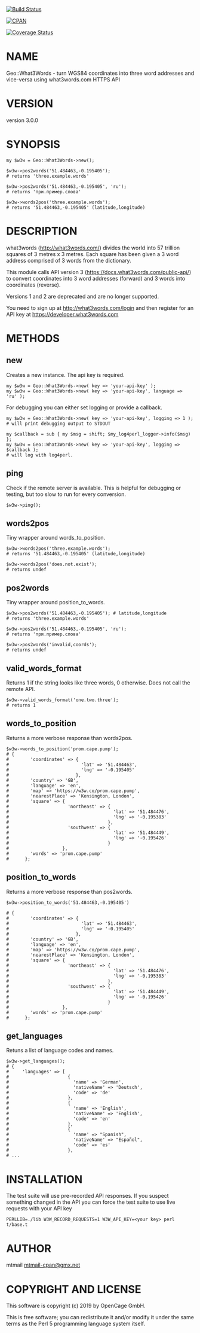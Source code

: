 [![Build Status](https://travis-ci.org/OpenCageData/perl-Geo-What3Words.svg?branch=master)](https://travis-ci.org/OpenCageData/perl-Geo-What3Words)

[![CPAN](https://img.shields.io/cpan/v/Geo-What3Words.svg?style=flat-square)](https://metacpan.org/pod/Geo::What3Words)

[![Coverage Status](https://coveralls.io/repos/github/OpenCageData/perl-Geo-What3Words/badge.svg?branch=master)](https://coveralls.io/github/OpenCageData/perl-Geo-What3Words?branch=master)

# NAME

Geo::What3Words - turn WGS84 coordinates into three word addresses and vice-versa using what3words.com HTTPS API

# VERSION

version 3.0.0

# SYNOPSIS

    my $w3w = Geo::What3Words->new();

    $w3w->pos2words('51.484463,-0.195405');
    # returns 'three.example.words'

    $w3w->pos2words('51.484463,-0.195405', 'ru');
    # returns 'три.пример.слова'

    $w3w->words2pos('three.example.words');
    # returns '51.484463,-0.195405' (latitude,longitude)

# DESCRIPTION

what3words (http://what3words.com/) divides the world into 57 trillion squares
of 3 metres x 3 metres. Each square has been given a 3 word address comprised
of 3 words from the dictionary.

This module calls API version 3 (https://docs.what3words.com/public-api/) 
to convert coordinates into 3 word addresses (forward) and 3 
words into coordinates (reverse).

Versions 1 and 2 are deprecated and are no longer supported.

You need to sign up at http://what3words.com/login and then register for 
an API key at https://developer.what3words.com

# METHODS

## new

Creates a new instance. The api key is required.

    my $w3w = Geo::What3Words->new( key => 'your-api-key' );
    my $w3w = Geo::What3Words->new( key => 'your-api-key', language => 'ru' );

For debugging you can either set logging or provide a callback.

    my $w3w = Geo::What3Words->new( key => 'your-api-key', logging => 1 );
    # will print debugging output to STDOUT

    my $callback = sub { my $msg = shift; $my_log4perl_logger->info($msg) };
    my $w3w = Geo::What3Words->new( key => 'your-api-key', logging => $callback );
    # will log with log4perl.

## ping

Check if the remote server is available. This is helpful for debugging or
testing, but too slow to run for every conversion.

    $w3w->ping();

## words2pos

Tiny wrapper around words\_to\_position.

    $w3w->words2pos('three.example.words');
    # returns '51.484463,-0.195405' (latitude,longitude)

    $w3w->words2pos('does.not.exist');
    # returns undef

## pos2words

Tiny wrapper around position\_to\_words.

    $w3w->pos2words('51.484463,-0.195405'); # latitude,longitude
    # returns 'three.example.words'

    $w3w->pos2words('51.484463,-0.195405', 'ru');
    # returns 'три.пример.слова'

    $w3w->pos2words('invalid,coords');
    # returns undef

## valid\_words\_format

Returns 1 if the string looks like three words, 0 otherwise. Does
not call the remote API.

    $w3w->valid_words_format('one.two.three');
    # returns 1

## words\_to\_position

Returns a more verbose response than words2pos.

    $w3w->words_to_position('prom.cape.pump');
    # {
    #        'coordinates' => {
    #                           'lat' => '51.484463',
    #                           'lng' => '-0.195405'
    #                         },
    #        'country' => 'GB',
    #        'language' => 'en',
    #        'map' => 'https://w3w.co/prom.cape.pump',
    #        'nearestPlace' => 'Kensington, London',
    #        'square' => {
    #                      'northeast' => {
    #                                       'lat' => '51.484476',
    #                                       'lng' => '-0.195383'
    #                                     },
    #                      'southwest' => {
    #                                       'lat' => '51.484449',
    #                                       'lng' => '-0.195426'
    #                                     }
    #                    },
    #        'words' => 'prom.cape.pump'
    #      };

## position\_to\_words

Returns a more verbose response than pos2words.

    $w3w->position_to_words('51.484463,-0.195405')

    # {
    #        'coordinates' => {
    #                           'lat' => '51.484463',
    #                           'lng' => '-0.195405'
    #                         },
    #        'country' => 'GB',
    #        'language' => 'en',
    #        'map' => 'https://w3w.co/prom.cape.pump',
    #        'nearestPlace' => 'Kensington, London',
    #        'square' => {
    #                      'northeast' => {
    #                                       'lat' => '51.484476',
    #                                       'lng' => '-0.195383'
    #                                     },
    #                      'southwest' => {
    #                                       'lat' => '51.484449',
    #                                       'lng' => '-0.195426'
    #                                     }
    #                    },
    #        'words' => 'prom.cape.pump'
    #      };

## get\_languages

Retuns a list of language codes and names.

    $w3w->get_languages();
    # {
    #     'languages' => [
    #                      {
    #                        'name' => 'German',
    #                        'nativeName' => 'Deutsch',
    #                        'code' => 'de'
    #                      },
    #                      {
    #                        'name' => 'English',
    #                        'nativeName' => 'English',
    #                        'code' => 'en'
    #                      },
    #                      {
    #                        'name' => "Spanish",
    #                        'nativeName' => "Español",
    #                        'code' => 'es'
    #                      },
    # ...

# INSTALLATION

The test suite will use pre-recorded API responses. If you suspect something
changed in the API you can force the test suite to use live requests with
your API key

    PERLLIB=./lib W3W_RECORD_REQUESTS=1 W3W_API_KEY=<your key> perl t/base.t

# AUTHOR

mtmail <mtmail-cpan@gmx.net>

# COPYRIGHT AND LICENSE

This software is copyright (c) 2019 by OpenCage GmbH.

This is free software; you can redistribute it and/or modify it under
the same terms as the Perl 5 programming language system itself.
